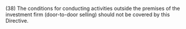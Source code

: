 (38) The conditions for conducting activities outside the premises of the investment firm (door-to-door selling) should not be covered by this Directive.